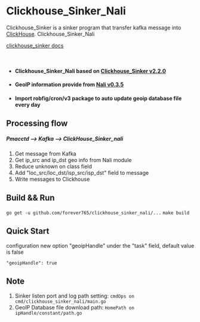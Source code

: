 # Clickhouse_Sinker_Nali

Clickhouse_Sinker is a sinker program that transfer kafka message into [ClickHouse](https://clickhouse.yandex/).
Clickhouse_Sinker_Nali 

[clickhouse_sinker docs](https://housepower.github.io/clickhouse_sinker_nali/dev/introduction.html#features)  

<br>

- #### Clickhouse_Sinker_Nali based on [Clickhouse_Sinker v2.2.0](https://github.com/forever765/clickhouse_sinker)
- #### GeoIP information provide from [Nali v0.3.5](https://github.com/zu1k/nali)
- #### Import robfig/cron/v3 package to auto update geoip database file every day

## Processing flow
##### Pmacctd --> Kafka --> ClickHouse_Sinker_nali
1. Get message from Kafka
2. Get ip_src and ip_dst geo info from Nali module
3. Reduce unknown on class field
4. Add "loc_src/loc_dst/isp_src/isp_dst" field to message
5. Write messages to Clickhouse

## Build && Run
`go get -u github.com/forever765/clickhouse_sinker_nali/...`
`make build`

## Quick Start
configuration new option "geoipHandle" under the "task" field, default value is false

`"geoipHandle": true`

## Note
1. Sinker listen port and log path setting: `cmdOps on cmd/clickhouse_sinker_nali/main.go`
2. GeoIP Database file download path: `HomePath on ipHandle/constant/path.go`